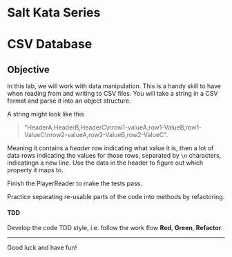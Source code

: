 # Salt Kata Series
# CSV Database

## Objective
In this lab, we will work with data manipulation. This is a handy skill to have when reading from and writing to CSV files.
You will take a string in a CSV format and parse it into an object structure. 

A string might look like this 
> "HeaderA,HeaderB,HeaderC\nrow1-valueA,row1-ValueB,row1-ValueC\nrow2-valueA,row2-ValueB,row2-ValueC".

Meaning it contains a _header_ row indicating what value it is, then a lot of data rows indicating the values for those rows, separated by  `\n` characters, indicatingn a new line.
Use the data in the header to figure out which property it maps to.

Finish the PlayerReader to make the tests pass.

Practice separating re-usable parts of the code into methods by refactoring.

 

#### TDD

Develop the code TDD style, i.e. follow the work flow **Red**, **Green**, **Refactor**.

---

Good luck and have fun!
